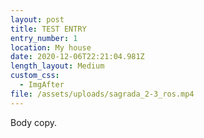 ```yaml
---
layout: post
title: TEST ENTRY
entry_number: 1
location: My house
date: 2020-12-06T22:21:04.981Z
length_layout: Medium
custom_css:
  - ImgAfter
file: /assets/uploads/sagrada_2-3_ros.mp4
---
```

Body <a>copy</a>.